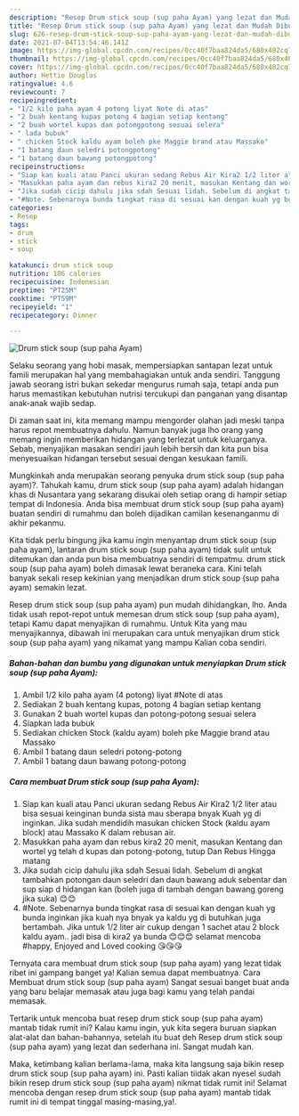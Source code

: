 ```yaml
---
description: "Resep Drum stick soup (sup paha Ayam) yang lezat dan Mudah Dibuat"
title: "Resep Drum stick soup (sup paha Ayam) yang lezat dan Mudah Dibuat"
slug: 626-resep-drum-stick-soup-sup-paha-ayam-yang-lezat-dan-mudah-dibuat
date: 2021-07-04T13:54:46.141Z
image: https://img-global.cpcdn.com/recipes/0cc40f7baa824da5/680x482cq70/drum-stick-soup-sup-paha-ayam-foto-resep-utama.jpg
thumbnail: https://img-global.cpcdn.com/recipes/0cc40f7baa824da5/680x482cq70/drum-stick-soup-sup-paha-ayam-foto-resep-utama.jpg
cover: https://img-global.cpcdn.com/recipes/0cc40f7baa824da5/680x482cq70/drum-stick-soup-sup-paha-ayam-foto-resep-utama.jpg
author: Hettie Douglas
ratingvalue: 4.6
reviewcount: 7
recipeingredient:
- "1/2 kilo paha ayam 4 potong liyat Note di atas"
- "2 buah kentang kupas potong 4 bagian setiap kentang"
- "2 buah wortel kupas dan potongpotong sesuai selera"
- " lada bubuk"
- " chicken Stock kaldu ayam boleh pke Maggie brand atau Massako"
- "1 batang daun seledri potongpotong"
- "1 batang daun bawang potongpotong"
recipeinstructions:
- "Siap kan kuali atau Panci ukuran sedang Rebus Air Kira2 1/2 liter atau bisa sesuai keinginan bunda sista mau sberapa bnyak Kuah yg di inginkan. Jika sudah mendidih masukan chicken Stock (kaldu ayam block) atau Massako K dalam rebusan air."
- "Masukkan paha ayam dan rebus kira2 20 menit, masukan Kentang dan wortel yg telah d kupas dan potong-potong, tutup Dan Rebus Hingga matang"
- "Jika sudah cicip dahulu jika sdah Sesuai lidah. Sebelum di angkat tambahkan potongan daun seledri dan daun bawang aduk sebentar dan sup siap d hidangan kan (boleh juga di tambah dengan bawang goreng jika suka) 😊😊"
- "#Note. Sebenarnya bunda tingkat rasa di sesuai kan dengan kuah yg bunda inginkan jika kuah nya bnyak ya kaldu yg di butuhkan juga bertambah. Jika untuk 1/2 liter air cukup dengan 1 sachet atau 2 block kaldu ayam.. jadi bisa di kira2 ya bunda 😊😊😊 selamat mencoba #happy, Enjoyed and Loved cooking 😘😘😘"
categories:
- Resep
tags:
- drum
- stick
- soup

katakunci: drum stick soup 
nutrition: 186 calories
recipecuisine: Indonesian
preptime: "PT25M"
cooktime: "PT59M"
recipeyield: "1"
recipecategory: Dinner

---
```



![Drum stick soup (sup paha Ayam)](https://img-global.cpcdn.com/recipes/0cc40f7baa824da5/680x482cq70/drum-stick-soup-sup-paha-ayam-foto-resep-utama.jpg)

Selaku seorang yang hobi masak, mempersiapkan santapan lezat untuk famili merupakan hal yang membahagiakan untuk anda sendiri. Tanggung jawab seorang istri bukan sekedar mengurus rumah saja, tetapi anda pun harus memastikan kebutuhan nutrisi tercukupi dan panganan yang disantap anak-anak wajib sedap.

Di zaman  saat ini, kita memang mampu mengorder olahan jadi meski tanpa harus repot membuatnya dahulu. Namun banyak juga lho orang yang memang ingin memberikan hidangan yang terlezat untuk keluarganya. Sebab, menyajikan masakan sendiri jauh lebih bersih dan kita pun bisa menyesuaikan hidangan tersebut sesuai dengan kesukaan famili. 



Mungkinkah anda merupakan seorang penyuka drum stick soup (sup paha ayam)?. Tahukah kamu, drum stick soup (sup paha ayam) adalah hidangan khas di Nusantara yang sekarang disukai oleh setiap orang di hampir setiap tempat di Indonesia. Anda bisa membuat drum stick soup (sup paha ayam) buatan sendiri di rumahmu dan boleh dijadikan camilan kesenanganmu di akhir pekanmu.

Kita tidak perlu bingung jika kamu ingin menyantap drum stick soup (sup paha ayam), lantaran drum stick soup (sup paha ayam) tidak sulit untuk ditemukan dan anda pun bisa membuatnya sendiri di tempatmu. drum stick soup (sup paha ayam) boleh dimasak lewat beraneka cara. Kini telah banyak sekali resep kekinian yang menjadikan drum stick soup (sup paha ayam) semakin lezat.

Resep drum stick soup (sup paha ayam) pun mudah dihidangkan, lho. Anda tidak usah repot-repot untuk memesan drum stick soup (sup paha ayam), tetapi Kamu dapat menyajikan di rumahmu. Untuk Kita yang mau menyajikannya, dibawah ini merupakan cara untuk menyajikan drum stick soup (sup paha ayam) yang nikamat yang mampu Kalian coba sendiri.

<!--inarticleads1-->

##### Bahan-bahan dan bumbu yang digunakan untuk menyiapkan Drum stick soup (sup paha Ayam):

1. Ambil 1/2 kilo paha ayam (4 potong) liyat #Note di atas
1. Sediakan 2 buah kentang kupas, potong 4 bagian setiap kentang
1. Gunakan 2 buah wortel kupas dan potong-potong sesuai selera
1. Siapkan  lada bubuk
1. Sediakan  chicken Stock (kaldu ayam) boleh pke Maggie brand atau Massako
1. Ambil 1 batang daun seledri potong-potong
1. Ambil 1 batang daun bawang potong-potong




<!--inarticleads2-->

##### Cara membuat Drum stick soup (sup paha Ayam):

1. Siap kan kuali atau Panci ukuran sedang Rebus Air Kira2 1/2 liter atau bisa sesuai keinginan bunda sista mau sberapa bnyak Kuah yg di inginkan. Jika sudah mendidih masukan chicken Stock (kaldu ayam block) atau Massako K dalam rebusan air.
1. Masukkan paha ayam dan rebus kira2 20 menit, masukan Kentang dan wortel yg telah d kupas dan potong-potong, tutup Dan Rebus Hingga matang
1. Jika sudah cicip dahulu jika sdah Sesuai lidah. Sebelum di angkat tambahkan potongan daun seledri dan daun bawang aduk sebentar dan sup siap d hidangan kan (boleh juga di tambah dengan bawang goreng jika suka) 😊😊
1. #Note. Sebenarnya bunda tingkat rasa di sesuai kan dengan kuah yg bunda inginkan jika kuah nya bnyak ya kaldu yg di butuhkan juga bertambah. Jika untuk 1/2 liter air cukup dengan 1 sachet atau 2 block kaldu ayam.. jadi bisa di kira2 ya bunda 😊😊😊 selamat mencoba #happy, Enjoyed and Loved cooking 😘😘😘




Ternyata cara membuat drum stick soup (sup paha ayam) yang lezat tidak ribet ini gampang banget ya! Kalian semua dapat membuatnya. Cara Membuat drum stick soup (sup paha ayam) Sangat sesuai banget buat anda yang baru belajar memasak atau juga bagi kamu yang telah pandai memasak.

Tertarik untuk mencoba buat resep drum stick soup (sup paha ayam) mantab tidak rumit ini? Kalau kamu ingin, yuk kita segera buruan siapkan alat-alat dan bahan-bahannya, setelah itu buat deh Resep drum stick soup (sup paha ayam) yang lezat dan sederhana ini. Sangat mudah kan. 

Maka, ketimbang kalian berlama-lama, maka kita langsung saja bikin resep drum stick soup (sup paha ayam) ini. Pasti kalian tiidak akan nyesel sudah bikin resep drum stick soup (sup paha ayam) nikmat tidak rumit ini! Selamat mencoba dengan resep drum stick soup (sup paha ayam) mantab tidak rumit ini di tempat tinggal masing-masing,ya!.

